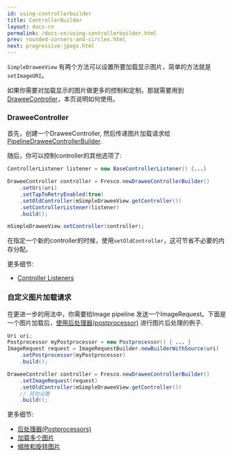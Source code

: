 ```yaml
---
id: using-controllerbuilder
title: ControllerBuilder
layout: docs-cn
permalink: /docs-cn/using-controllerbuilder.html
prev: rounded-corners-and-circles.html
next: progressive-jpegs.html
---
```


`SimpleDraweeView` 有两个方法可以设置所要加载显示图片，简单的方法就是`setImageURI`。

如果你需要对加载显示的图片做更多的控制和定制，那就需要用到[DraweeController](concepts.html#DraweeController)，本页说明如何使用。

### DraweeController

首先，创建一个DraweeController, 然后传递图片加载请求给[PipelineDraweeControllerBuilder](../javadoc/reference/com/facebook/drawee/backends/pipeline/PipelineDraweeControllerBuilder.html).

随后，你可以控制controller的其他选项了:

```java
ControllerListener listener = new BaseControllerListener() {...}

DraweeController controller = Fresco.newDraweeControllerBuilder()
    .setUri(uri)
    .setTapToRetryEnabled(true)
    .setOldController(mSimpleDraweeView.getController())
    .setControllerListener(listener)
    .build();

mSimpleDraweeView.setController(controller);
```

在指定一个新的controller的时候，使用`setOldController`，这可节省不必要的内存分配。

更多细节:

* [Controller Listeners](listening-download-events.html)

### <a name="ImageRequest"></a>自定义图片加载请求

在更进一步的用法中，你需要给Image pipeline 发送一个ImageRequest。下面是一个图片加载后，[使用后处理器(postprocessor)](modifying-image.html) 进行图片后处理的例子.


```java
Uri uri;
Postprocessor myPostprocessor = new Postprocessor() { ... }
ImageRequest request = ImageRequestBuilder.newBuilderWithSource(uri)
    .setPostprocessor(myPostprocessor)
    .build();

DraweeController controller = Fresco.newDraweeControllerBuilder()
    .setImageRequest(request)
    .setOldController(mSimpleDraweeView.getController())
    // 其他设置
    .build();
```

更多细节:

* [后处理器(Postprocessors)](modifying-image.html)
* [加载多个图片](requesting-multiple-images.html)
* [缩放和旋转图片](resizing-rotating.html)
